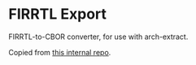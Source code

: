 # FIRRTL Export

FIRRTL-to-CBOR converter, for use with arch-extract.

Copied from [this internal repo](https://gitlab-ext.galois.com/ssith/firrtl-export).